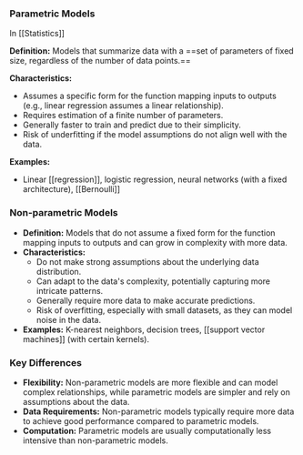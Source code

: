 
### Parametric Models

In [[Statistics]]

**Definition:** Models  that summarize data with a ==set of parameters of fixed size, regardless of the number of data points.==

**Characteristics:**
  - Assumes a specific form for the function mapping inputs to outputs (e.g., linear regression assumes a linear relationship).
  - Requires estimation of a finite number of parameters.
  - Generally faster to train and predict due to their simplicity.
  - Risk of underfitting if the model assumptions do not align well with the data.

  **Examples:** 
  - Linear [[regression]], logistic regression, neural networks (with a fixed architecture), [[Bernoulli]]

### Non-parametric Models

- **Definition:** Models that do not assume a fixed form for the function mapping inputs to outputs and can grow in complexity with more data.
- **Characteristics:**
  - Do not make strong assumptions about the underlying data distribution.
  - Can adapt to the data's complexity, potentially capturing more intricate patterns.
  - Generally require more data to make accurate predictions.
  - Risk of overfitting, especially with small datasets, as they can model noise in the data.
- **Examples:** K-nearest neighbors, decision trees, [[support vector machines]] (with certain kernels).

### Key Differences

- **Flexibility:** Non-parametric models are more flexible and can model complex relationships, while parametric models are simpler and rely on assumptions about the data.
- **Data Requirements:** Non-parametric models typically require more data to achieve good performance compared to parametric models.
- **Computation:** Parametric models are usually computationally less intensive than non-parametric models.
